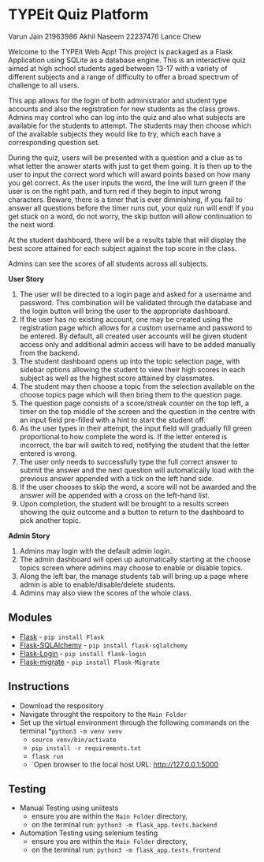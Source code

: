 # TYPEit Quiz Platform


Varun Jain 21963986
Akhil Naseem 22237476
Lance Chew


Welcome to the TYPEit Web App! This project is packaged as a Flask Application using SQLite as a database engine. 
This is an interactive quiz aimed at high school students aged between 13-17 with a variety of different subjects and 
a range of difficulty to offer a broad spectrum of challenge to all users.

This app allows for the login of both administrator and student type accounts and also the registration for new students as 
the class grows. Admins may control who can log into the quiz and also what subjects are available for the students to attempt.
The students may then choose which of the available subjects they would like to try, which each have a corresponding question 
set.

During the quiz, users will be presented with a question and a clue as to what letter the answer starts with just to get them 
going. It is then up to the user to input the correct word which will award points based on how many you get correct. As the 
user inputs the word, the line will turn green if the user is on the right path, and turn red if they begin to input wrong 
characters. Beware, there is a timer that is ever diminishing, if you fail to answer all questions before the timer runs out, 
your quiz run will end! If you get stuck on a word, do not worry, the skip button will allow continuation to the next word.

At the student dashboard, there will be a results table that will display the best score attained for each subject against the top score in the class.

Admins can see the scores of all students across all subjects.


**User Story**
1.	The user will be directed to a login page and asked for a username and password. This combination will be validated through the database and the login button will bring the user to the appropriate dashboard.
2.	If the user has no existing account, one may be created using the registration page which allows for a custom username and password to be entered. By default, all created user accounts will be given student access only and additional admin access will have to be added manually from the backend.
3.	The student dashboard opens up into the topic selection page, with sidebar options allowing the student to view their high scores in each subject as well as the highest score attained by classmates.
4.	The student may then choose a topic from the selection available on the choose topics page which will then bring them to the question page.
5.	The question page consists of a score/streak counter on the top left, a timer on the top middle of the screen and the question in the centre with an input field pre-filled with a hint to start the student off.
6.	As the user types in their attempt, the input field will gradually fill green proportional to how complete the word is. If the letter entered is incorrect, the bar will switch to red, notifying the student that the letter entered is wrong.
7.	The user only needs to successfully type the full correct answer to submit the answer and the next question will automatically load with the previous answer appended with a tick on the left hand side.
8.	If the user chooses to skip the word, a score will not be awarded and the answer will be appended with a cross on the left-hand list.
9.	Upon completion, the student will be brought to a results screen showing the quiz outcome and a button to return to the dashboard to pick another topic.


**Admin Story**
1.	Admins may login with the default admin login.
2.	The admin dashboard will open up automatically starting at the choose topics screen where admins may choose to enable or disable topics.
3.	Along the left bar, the manage students tab will bring up a page where admin is able to enable/disable/delete students.
4.	Admins may also view the scores of the whole class.



## Modules 


* [Flask](https://pypi.org/project/Flask/) - `pip install Flask`
* [Flask-SQLAlchemy](https://flask-sqlalchemy.palletsprojects.com/en/2.x/) - `pip install flask-sqlalchemy`
* [Flask-Login](https://flask-login.readthedocs.io/en/latest/) - `pip install flask-login` 
* [Flask-migrate](https://flask-migrate.readthedocs.io/en/latest/) - `pip install Flask-Migrate` 


## Instructions 

* Download the respository 
* Navigate throught the respoitory to the `Main Folder`
* Set up the virtual environment through the following commands on the terminal 
  *`python3 -m venv venv` 
  * `source venv/bin/activate`
  * `pip install -r requirements.txt`
  * `flask run`
  * `Open browser to the local host URL: http://127.0.0.1:5000

## Testing
* Manual Testing using uniitests 
  * ensure you are within the `Main Folder` directory,
  * on the terminal run: `python3 -m flask_app.tests.backend`
* Automation Testing using selenium testing
  * ensure you are within the `Main Folder` directory, 
  * on the terminal run: `python3 -m flask_app.tests.frontend`
